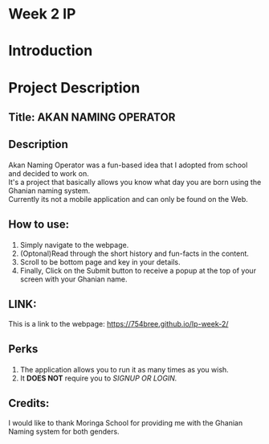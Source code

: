 #  Week 2 IP

## <h1><strong>Introduction</strong></h1>

# Project Description

## Title: AKAN NAMING OPERATOR

## Description

####
 Akan Naming Operator was a fun-based idea that I adopted from school and decided to work on.<br>It's a project that basically allows you know what day you are born using the Ghanian naming system.<br>Currently its not a mobile application and can only be found on the Web. 

## How to use:

####

1. Simply navigate to the webpage.
2. (Optonal)Read through the short history and fun-facts in the content.
3. Scroll to be bottom page and key in your details.
4. Finally, Click on the Submit  button to receive a popup at the top of your screen with your Ghanian name.

## LINK:
This is a link to the webpage: https://754bree.github.io/Ip-week-2/

## Perks

#### 
1. The application allows you to run it as many times as you wish.
2. It <strong>DOES NOT</strong> require you to <em> SIGNUP OR LOGIN.</em>

## Credits:

<p>I would like to thank Moringa School for providing me with the Ghanian Naming system for both genders.</p>
